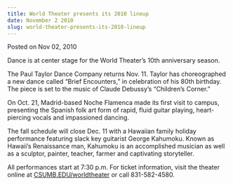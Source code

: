 ```yaml
---
title: World Theater presents its 2010 lineup
date: November 2 2010
slug: world-theater-presents-its-2010-lineup
---
```


  



<span class="date">Posted on Nov 02, 2010    </span>
<p>Dance is at center stage for the World Theater&#x2019;s 10th
anniversary season.</p>
<p>The Paul Taylor Dance Company returns Nov. 11. Taylor has
choreographed a new dance called &#x201C;Brief Encounters,&#x201D; in celebration
of his 80th birthday. The piece is set to the music of Claude
Debussy&#x2019;s &#x201C;Children&#x2019;s Corner.&#x201D;</p>
<p>On Oct. 21, Madrid-based Noche Flamenca made its first visit to
campus, presenting the Spanish folk art form of rapid, fluid guitar
playing, heart-piercing vocals and impassioned dancing.</p>
<p>The fall schedule will close Dec. 11 with a Hawaiian family
holiday performance featuring slack key guitarist George Kahumoku.
Known as Hawaii&#x2019;s Renaissance man, Kahumoku is an accomplished
musician as well as a sculptor, painter, teacher, farmer and
captivating storyteller.</p>
<p>All performances start at 7:30 p.m. For ticket information,
visit the theater online at <a href="https://worldtheater.csumb.edu/" rel="nofollow">CSUMB.EDU/worldtheater</a> or call 831-582-4580.<br>
<br>
&#xA0;</br></br></p>
<p><br>
&#xA0;</br></p>
<p><br>
&#xA0;</br></p>
<p><br>
&#xA0;</br></p>
<p><br>
&#xA0;</br></p>
<p><br>
&#xA0;</br></p>
<p><br>
&#xA0;</br></p>
<p><br>
&#xA0;</br></p>
<p><br>
&#xA0;</br></p>
<p><br>
&#xA0;</br></p>
<p><br>
&#xA0;</br></p>
<p><br>
&#xA0;</br></p>
<p><br>
&#xA0;</br></p>
<p><br>
&#xA0;</br></p>
<p><br>
&#xA0;</br></p>





 
